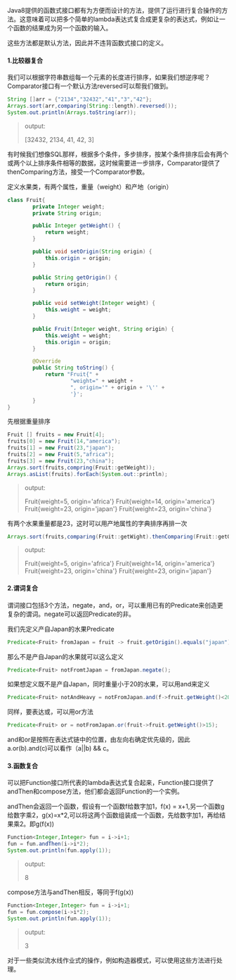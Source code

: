 Java8提供的函数式接口都有为方便而设计的方法，提供了运行进行复合操作的方法。这意味着可以把多个简单的lambda表达式复合成更复杂的表达式，例如让一个函数的结果成为另一个函数的输入。

这些方法都是默认方法，因此并不违背函数式接口的定义。

#### 1.比较器复合

我们可以根据字符串数组每一个元素的长度进行排序，如果我们想逆序呢？Comparator接口有一个默认方法reversed可以帮我们做到。

```java
String []arr = {"2134","32432","41","3","42"};
Arrays.sort(arr,comparing(String::length).reversed());
System.out.println(Arrays.toString(arr));
```

> output:
>
> [32432, 2134, 41, 42, 3]

有时候我们想像SQL那样，根据多个条件，多步排序，按某个条件排序后会有两个或两个以上排序条件相等的数据，这时候需要进一步排序，Comparator提供了thenComparing方法，接受一个Comparator参数。

定义水果类，有两个属性，重量（weight）和产地（origin）

```java
class Fruit{
        private Integer weight;
        private String origin;

        public Integer getWeight() {
            return weight;
        }

        public void setOrigin(String origin) {
            this.origin = origin;
        }

        public String getOrigin() {
            return origin;
        }

        public void setWeight(Integer weight) {
            this.weight = weight;
        }

        public Fruit(Integer weight, String origin) {
            this.weight = weight;
            this.origin = origin;
        }

        @Override
        public String toString() {
            return "Fruit{" +
                    "weight=" + weight +
                    ", origin='" + origin + '\'' +
                    '}';
        }
}
```

先根据重量排序

```java
Fruit [] fruits = new Fruit[4];
fruits[0] = new Fruit(14,"america");
fruits[1] = new Fruit(23,"japan");
fruits[2] = new Fruit(5,"africa");
fruits[3] = new Fruit(23,"china");
Arrays.sort(fruits,compring(Fruit::getWeight));
Arrays.asList(fruits).forEach(System.out::println);
```

> output:
>
> Fruit{weight=5, origin='africa'}
> Fruit{weight=14, origin='america'}
> Fruit{weight=23, origin='japan'}
> Fruit{weight=23, origin='china'}

有两个水果重量都是23，这时可以用产地属性的字典排序再排一次

```java
Arrays.sort(fruits,comparing(Fruit::getWight).thenComparing(Fruit::getOrigin));
```

> output:
>
> Fruit{weight=5, origin='africa'}
> Fruit{weight=14, origin='america'}
> Fruit{weight=23, origin='china'}
> Fruit{weight=23, origin='japan'}

#### 2.谓词复合

谓词接口包括3个方法，negate，and，or，可以重用已有的Predicate来创造更复杂的谓词。negate可以返回Predicate的非。

我们先定义产自Japan的水果Predicate

```java
Predicate<Fruit> fromJapan = fruit -> fruit.getOrigin().equals("japan");
```

那么不是产自Japan的水果就可以这么定义

```java
Predicate<Fruit> notFromtJapan = fromJapan.negate();
```

如果想定义既不是产自Japan，同时重量小于20的水果，可以用and来定义

```java
Predicate<Fruit> notAndHeavy = notFromJapan.and(f->fruit.getWeight()<20);
```

同样，要表达或，可以用or方法

```java
Predicate<Fruit> or = notFromJapan.or(fruit->fruit.getWeight()>15);
```

and和or是按照在表达式链中的位置，由左向右确定优先级的，因此a.or(b).and(c)可以看作（a||b) && c。

#### 3.函数复合

可以把Function接口所代表的lambda表达式复合起来，Function接口提供了andThen和compose方法，他们都会返回Function的一个实例。

andThen会返回一个函数，假设有一个函数f给数字加1，f(x) = x+1,另一个函数g给数字乘2，g(x)=x*2,可以将这两个函数组装成一个函数，先给数字加1，再给结果乘2。即g(f(x))

```java
Function<Integer,Integer> fun = i->i+1;	
fun = fun.andThen(i->i*2);
System.out.println(fun.apply(1));
```

> output:
>
> 8

compose方法与andThen相反，等同于f(g(x))

```java
Function<Integer,Integer> fun = i->i+1;	
fun = fun.compose(i->i*2);
System.out.println(fun.apply(1));
```

> output:
>
> 3

对于一些类似流水线作业式的操作，例如构造器模式，可以使用这些方法进行处理。
